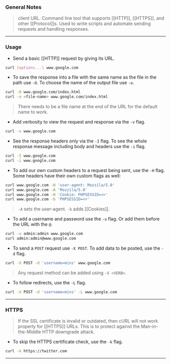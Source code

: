 
### General Notes

> client URL.
> Command line tool that supports [[HTTP]], [[HTTPS]], and other [[Protocol]]s.
> Used to write scripts and automate sending requests and handling responses.

---

### Usage

* Send a basic [[HTTP]] request by giving its URL.
```bash
curl [options...] www.google.com
```

* To save the response into a file with the same name as the file in the path use `-O`. To choose the name of the output file use `-o`.
```bash
curl -O www.google.com/index.html
curl -o <file-name> www.google.com/index.html
```
> There needs to be a file name at the end of the URL for the default name to work.

* Add verbosity to view the request and response via the `-v` flag.
```bash
curl -v www.google.com
```

* See the response headers only via the `-I` flag. To see the whole response message including body and headers use the `-i` flag.
```bash
curl -I www.google.com
curl -i www.google.com
```

* To add our own custom headers to a request being sent, use the `-H` flag. Some headers have their own custom flags as well:
```bash
curl www.google.com -H 'user-agent: Mozzila/5.0'
curl www.google.com -A 'Mozzila/5.0'
curl www.google.com -H 'Cookie: PHPSESSID=<>'
curl www.google.com -b 'PHPSESSID=<>'
```
> `-A` sets the user-agent.
> `-b` adds [[Cookies]].

* To add a username and password use the `-u` flag. Or add them before the URL with the `@`.
```bash
curl -u admin:admin www.google.com
curl admin:admin@www.google.com
```

* To send a `POST` request use `-X POST`. To add data to be posted, use the `-d` flag.
```bash
curl -X POST -d 'username=mins' www.google.com
```
> Any request method can be added using `-X <VERB>`.

* To follow redirects, use the `-L` flag.
```bash
curl -X POST -d 'username=mins' -L www.google.com
```

---
### HTTPS

>If the SSL certificate is invalid or outdated, then cURL will not work properly for [[HTTPS]] URLs.
>This is to protect against the Man-in-the-Middle HTTP downgrade attack.

* To skip the HTTPS certificate check, use the `-k` flag.
```bash
curl -k https://twitter.com
```

---

